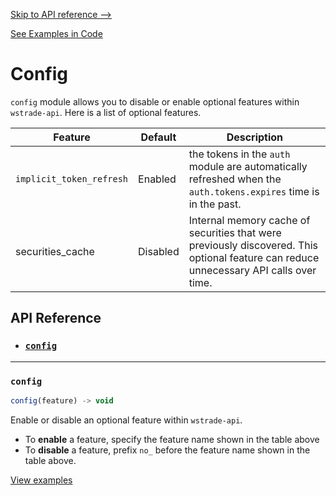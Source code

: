 [Skip to API reference -->](#api-reference)

[See Examples in Code](/docs/config/examples.js)

Config
===
`config` module allows you to disable or enable optional features within `wstrade-api`. Here is a list of optional features.

| Feature | Default | Description |
|--|--|--|
| `implicit_token_refresh` | Enabled | the tokens in the `auth` module are automatically refreshed when the `auth.tokens.expires` time is in the past. |
| securities_cache | Disabled | Internal memory cache of securities that were previously discovered. This optional feature can reduce unnecessary API calls over time.

<a id="#api-reference"></a>

API Reference
---
* ### [`config`](#config)
---

<a id="config"></a>
### `config`

```javascript
config(feature) -> void
```

Enable or disable an optional feature within `wstrade-api`.
* To **enable** a feature, specify the feature name shown in the table above
* To **disable** a feature, prefix `no_` before the feature name shown in the table above.

[View examples](/docs/config/examples.js)
